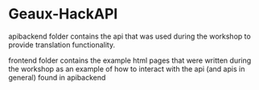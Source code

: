 # Geaux-HackAPI
apibackend folder contains the api that was used during the workshop to provide translation functionality.

frontend folder contains the example html pages that were written during the workshop as an example of how to interact with the api (and apis in general) found in apibackend
